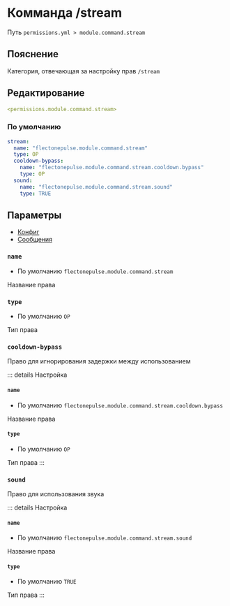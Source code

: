 # Комманда /stream
Путь `permissions.yml > module.command.stream`

## Пояснение
Категория, отвечающая за настройку прав `/stream`

## Редактирование
```yaml
<permissions.module.command.stream>
```

### По умолчанию
```yaml
stream:
  name: "flectonepulse.module.command.stream"
  type: OP
  cooldown-bypass:
    name: "flectonepulse.module.command.stream.cooldown.bypass"
    type: OP
  sound:
    name: "flectonepulse.module.command.stream.sound"
    type: TRUE
```

## Параметры

- [Конфиг](/ru/config/module/command/stream/)
- [Сообщения](/ru/messages/ru_ru/module/command/stream/)

### `name`
- По умолчанию `flectonepulse.module.command.stream`

Название права

### `type`
- По умолчанию `OP`

Тип права

### `cooldown-bypass`

Право для игнорирования задержки между использованием

::: details Настройка
#### `name`
- По умолчанию `flectonepulse.module.command.stream.cooldown.bypass`

Название права

#### `type`
- По умолчанию `OP`

Тип права
:::

### `sound`

Право для использования звука

::: details Настройка
#### `name`
- По умолчанию `flectonepulse.module.command.stream.sound`

Название права

#### `type`
- По умолчанию `TRUE`

Тип права
:::

<!--@include: @/ru/parts/permission.md-->


